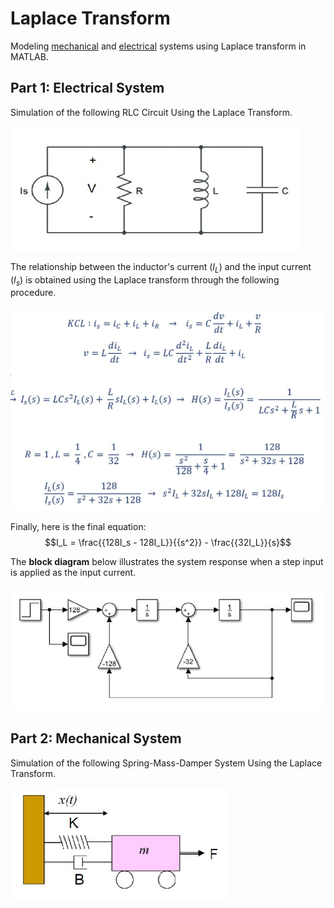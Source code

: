 # Laplace Transform
Modeling [mechanical](https://github.com/fardinabbasi/Laplace_Transform/blob/main/Part2.slx) and [electrical](https://github.com/fardinabbasi/Laplace_Transform/blob/main/Part1.slx) systems using Laplace transform in MATLAB.

## Part 1: Electrical System
Simulation of the following RLC Circuit Using the Laplace Transform.

<img src="/readme_images/rlc.jpg">

The relationship between the inductor's current $(I_L)$ and the input current $(I_s)$ is obtained using the Laplace transform through the following procedure.

<img src="/readme_images/kcl.jpg">

Finally, here is the final equation:
$$I_L = \frac{{128I_s - 128I_L}}{{s^2}} - \frac{{32I_L}}{s}$$

The **block diagram** below illustrates the system response when a step input is applied as the input current.

<img src="/readme_images/block.jpg">

## Part 2: Mechanical System
Simulation of the following Spring-Mass-Damper System Using the Laplace Transform.

<img src="/readme_images/damper.jpg">

